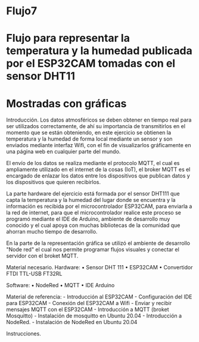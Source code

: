 # Flujo7
# Flujo para representar la temperatura y la humedad publicada por el ESP32CAM tomadas con el sensor DHT11
# Mostradas con gráficas
Introducción.
Los datos atmosféricos se deben obtener en tiempo real para ser utilizados correctamente, de ahí su importancia de transmitirlos en el momento que se están obteniendo, en este ejercicio se obtienen la temperatura y la humedad de forma local mediante un sensor y son enviados mediante interfaz Wifi, con el fin de visualizarlos gráficamente en una página web en cualquier parte del mundo.

El envío de los datos se realiza mediante el protocolo MQTT, el cual es ampliamente utilizado en el internet de la cosas (IoT), el broker MQTT es el encargado de enlazar los datos entre los dispositivos que publican datos y los dispositivos que quieren recibirlos.

La parte hardware del ejercicio está formada por el sensor DHT111 que capta la temperatura y la humedad del lugar donde se encuentra y la información es recibida por el microcontrolador ESP32CAM, para enviarla a la red de internet, para que el microcontrolador realice este proceso se programó mediante el IDE  de Arduino, ambiente de desarrollo muy conocido y el cual apoya con muchas bibliotecas de la comunidad que ahorran mucho tiempo de desarrollo.

En la parte de la representación gráfica se utilizó el ambiente de desarrollo "Node red" el cual nos permite programar flujos visuales y conectar el servidor con el broket MQTT.


Material necesario.
Hardware:
	• Sensor DHT 111
	• ESP32CAM
	•  Convertidor FTDI TTL-USB FT32RL
	
Software:
	• NodeRed
	• MQTT
	• IDE Arduino

Material de referencia:
	- Introducción al ESP32CAM
	- Configuración del IDE para ESP32CAM
	- Conexión del ESP32CAM a Wifi
	- Enviar y recibir mensajes MQTT con el ESP32CAM
	- Introducción a MQTT (broket Mosquitto)
	- Instalación de mosquitto en Ubuntu 20.04
	- Introducción a NodeRed.
	- Instalación de NodeRed en Ubuntu 20.04
	
Instrucciones.
